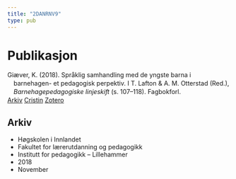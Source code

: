 ```yaml
---
title: "2DANRNV9"
type: pub
---
```

<h1>Publikasjon</h1>
<article id="csl-bib-container-2DANRNV9" class="csl-bib-container">
  <div class="csl-bib-body" style="line-height: 1.35; padding-left: 1em; text-indent:-1em;">
  <div class="csl-entry">Gi&#xE6;ver, K. (2018). Spr&#xE5;klig samhandling med de yngste barna i barnehagen- et pedagogisk perpektiv. I T. Lafton &amp; A. M. Otterstad (Red.), <i>Barnehagepedagogiske linjeskift</i> (s. 107&#x2013;118). Fagbokforl.</div>
</div>
  <div class="csl-bib-buttons">
    <a href="#taxonomy-article-2DANRNV9" class="csl-bib-button">Arkiv</a>
    <a href="https://app.cristin.no/results/show.jsf?id=1637784" alt="Cristin URL" class="csl-bib-button">Cristin</a>
    <a href="http://zotero.org/groups/5402882/items/2DANRNV9" alt="Zotero URL" class="csl-bib-button">Zotero</a>
  </div>
  <div id="csl-bib-meta-container-2DANRNV9"></div>
</article>
<div id="csl-bib-meta-2DANRNV9" class="csl-bib-meta">
  <article id="taxonomy-article-2DANRNV9" class="taxonomy-article">
    <h1>Arkiv</h1>
    <ul>
      <li>Høgskolen i Innlandet</li>
      <li>Fakultet for lærerutdanning og pedagogikk</li>
      <li>Institutt for pedagogikk – Lillehammer</li>
      <li>2018</li>
      <li>November</li>
    </ul>
  </article>
</div>
